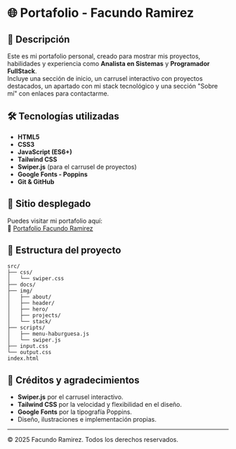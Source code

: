 # 🌐 Portafolio - Facundo Ramirez

## 📌 Descripción
Este es mi portafolio personal, creado para mostrar mis proyectos, habilidades y experiencia como **Analista en Sistemas** y **Programador FullStack**.  
Incluye una sección de inicio, un carrusel interactivo con proyectos destacados, un apartado con mi stack tecnológico y una sección "Sobre mí" con enlaces para contactarme.

## 🛠 Tecnologías utilizadas
- **HTML5**
- **CSS3**
- **JavaScript (ES6+)**
- **Tailwind CSS**
- **Swiper.js** (para el carrusel de proyectos)
- **Google Fonts - Poppins**
- **Git & GitHub**

## 🚀 Sitio desplegado
Puedes visitar mi portafolio aquí:  
🔗 [Portafolio Facundo Ramirez](https://facuuurz.github.io/Portafolio-Facundo-Ramirez)

## 📂 Estructura del proyecto
```plaintext
src/
├── css/
│   └── swiper.css
├── docs/
├── img/
│   ├── about/
│   ├── header/
│   ├── hero/
│   ├── projects/
│   └── stack/
├── scripts/
│   ├── menu-haburguesa.js
│   └── swiper.js
├── input.css
└── output.css
index.html
```

## 🙌 Créditos y agradecimientos
- **Swiper.js** por el carrusel interactivo.
- **Tailwind CSS** por la velocidad y flexibilidad en el diseño.
- **Google Fonts** por la tipografía Poppins.
- Diseño, ilustraciones e implementación propias.

---
© 2025 Facundo Ramirez. Todos los derechos reservados.

